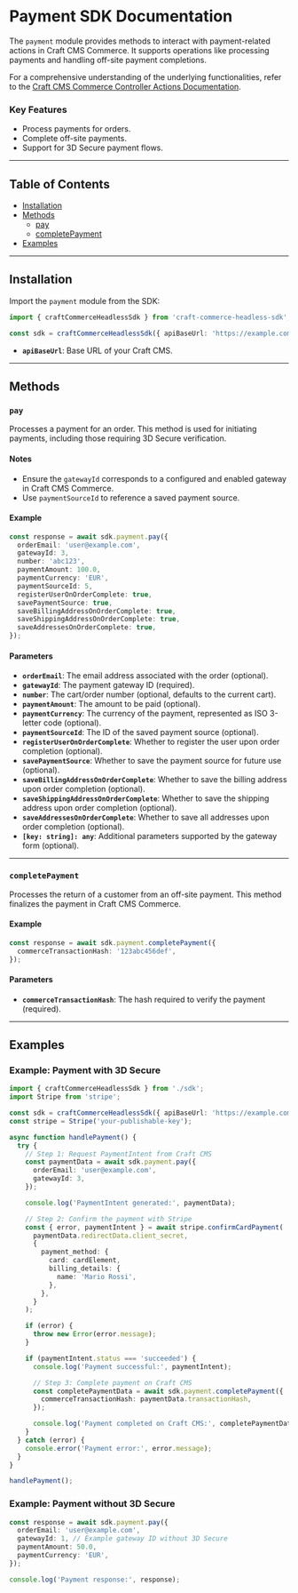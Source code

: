 # Payment SDK Documentation

The `payment` module provides methods to interact with payment-related actions in Craft CMS Commerce. It supports operations like processing payments and handling off-site payment completions.

For a comprehensive understanding of the underlying functionalities, refer to the [Craft CMS Commerce Controller Actions Documentation](https://craftcms.com/docs/commerce/5.x/reference/controller-actions.html).

### Key Features

- Process payments for orders.
- Complete off-site payments.
- Support for 3D Secure payment flows.

---

## Table of Contents

- [Installation](#installation)
- [Methods](#methods)
  - [pay](#pay)
  - [completePayment](#completepayment)
- [Examples](#examples)

---

## Installation

Import the `payment` module from the SDK:

```typescript
import { craftCommerceHeadlessSdk } from 'craft-commerce-headless-sdk';

const sdk = craftCommerceHeadlessSdk({ apiBaseUrl: 'https://example.com/' });
```

- **`apiBaseUrl`**: Base URL of your Craft CMS.

---

## Methods

### `pay`

Processes a payment for an order. This method is used for initiating payments, including those requiring 3D Secure verification.

#### Notes

- Ensure the `gatewayId` corresponds to a configured and enabled gateway in Craft CMS Commerce.
- Use `paymentSourceId` to reference a saved payment source.

#### Example

```typescript
const response = await sdk.payment.pay({
  orderEmail: 'user@example.com',
  gatewayId: 3,
  number: 'abc123',
  paymentAmount: 100.0,
  paymentCurrency: 'EUR',
  paymentSourceId: 5,
  registerUserOnOrderComplete: true,
  savePaymentSource: true,
  saveBillingAddressOnOrderComplete: true,
  saveShippingAddressOnOrderComplete: true,
  saveAddressesOnOrderComplete: true,
});
```

#### Parameters

- **`orderEmail`**: The email address associated with the order (optional).
- **`gatewayId`**: The payment gateway ID (required).
- **`number`**: The cart/order number (optional, defaults to the current cart).
- **`paymentAmount`**: The amount to be paid (optional).
- **`paymentCurrency`**: The currency of the payment, represented as ISO 3-letter code (optional).
- **`paymentSourceId`**: The ID of the saved payment source (optional).
- **`registerUserOnOrderComplete`**: Whether to register the user upon order completion (optional).
- **`savePaymentSource`**: Whether to save the payment source for future use (optional).
- **`saveBillingAddressOnOrderComplete`**: Whether to save the billing address upon order completion (optional).
- **`saveShippingAddressOnOrderComplete`**: Whether to save the shipping address upon order completion (optional).
- **`saveAddressesOnOrderComplete`**: Whether to save all addresses upon order completion (optional).
- **`[key: string]: any`**: Additional parameters supported by the gateway form (optional).

---

### `completePayment`

Processes the return of a customer from an off-site payment. This method finalizes the payment in Craft CMS Commerce.

#### Example

```typescript
const response = await sdk.payment.completePayment({
  commerceTransactionHash: '123abc456def',
});
```

#### Parameters

- **`commerceTransactionHash`**: The hash required to verify the payment (required).

---

## Examples

### Example: Payment with 3D Secure

```typescript
import { craftCommerceHeadlessSdk } from './sdk';
import Stripe from 'stripe';

const sdk = craftCommerceHeadlessSdk({ apiBaseUrl: 'https://example.com/' });
const stripe = Stripe('your-publishable-key');

async function handlePayment() {
  try {
    // Step 1: Request PaymentIntent from Craft CMS
    const paymentData = await sdk.payment.pay({
      orderEmail: 'user@example.com',
      gatewayId: 3,
    });

    console.log('PaymentIntent generated:', paymentData);

    // Step 2: Confirm the payment with Stripe
    const { error, paymentIntent } = await stripe.confirmCardPayment(
      paymentData.redirectData.client_secret,
      {
        payment_method: {
          card: cardElement,
          billing_details: {
            name: 'Mario Rossi',
          },
        },
      }
    );

    if (error) {
      throw new Error(error.message);
    }

    if (paymentIntent.status === 'succeeded') {
      console.log('Payment successful:', paymentIntent);

      // Step 3: Complete payment on Craft CMS
      const completePaymentData = await sdk.payment.completePayment({
        commerceTransactionHash: paymentData.transactionHash,
      });

      console.log('Payment completed on Craft CMS:', completePaymentData);
    }
  } catch (error) {
    console.error('Payment error:', error.message);
  }
}

handlePayment();
```

### Example: Payment without 3D Secure

```typescript
const response = await sdk.payment.pay({
  orderEmail: 'user@example.com',
  gatewayId: 1, // Example gateway ID without 3D Secure
  paymentAmount: 50.0,
  paymentCurrency: 'EUR',
});

console.log('Payment response:', response);
```
